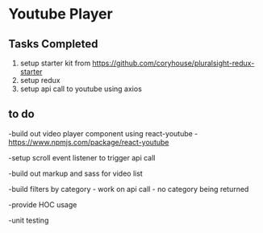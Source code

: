 # Youtube Player

## Tasks Completed
1. setup starter kit from https://github.com/coryhouse/pluralsight-redux-starter
2. setup redux 
3. setup api call to youtube using axios

## to do 

-build out video player component using react-youtube - https://www.npmjs.com/package/react-youtube

-setup scroll event listener to trigger api call

-build out markup and sass for video list

-build filters by category - work on api call - no category being returned

-provide HOC usage

-unit testing


